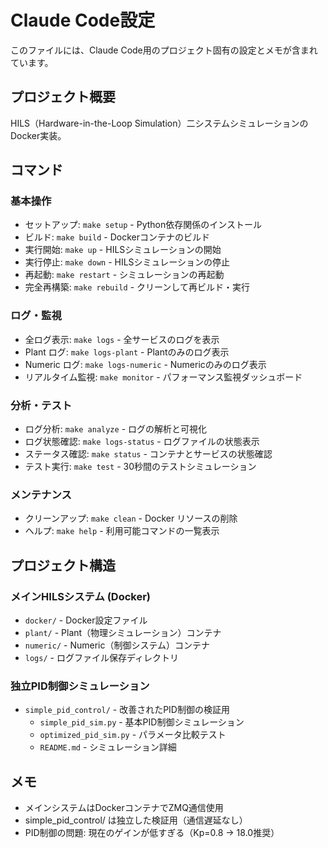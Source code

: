 # Claude Code設定

このファイルには、Claude Code用のプロジェクト固有の設定とメモが含まれています。

## プロジェクト概要

HILS（Hardware-in-the-Loop Simulation）二システムシミュレーションのDocker実装。

## コマンド

### 基本操作
- セットアップ: `make setup` - Python依存関係のインストール
- ビルド: `make build` - Dockerコンテナのビルド
- 実行開始: `make up` - HILSシミュレーションの開始
- 実行停止: `make down` - HILSシミュレーションの停止
- 再起動: `make restart` - シミュレーションの再起動
- 完全再構築: `make rebuild` - クリーンして再ビルド・実行

### ログ・監視
- 全ログ表示: `make logs` - 全サービスのログを表示
- Plant ログ: `make logs-plant` - Plantのみのログ表示
- Numeric ログ: `make logs-numeric` - Numericのみのログ表示
- リアルタイム監視: `make monitor` - パフォーマンス監視ダッシュボード

### 分析・テスト
- ログ分析: `make analyze` - ログの解析と可視化
- ログ状態確認: `make logs-status` - ログファイルの状態表示
- ステータス確認: `make status` - コンテナとサービスの状態確認
- テスト実行: `make test` - 30秒間のテストシミュレーション

### メンテナンス
- クリーンアップ: `make clean` - Docker リソースの削除
- ヘルプ: `make help` - 利用可能コマンドの一覧表示

## プロジェクト構造

### メインHILSシステム (Docker)
- `docker/` - Docker設定ファイル
- `plant/` - Plant（物理シミュレーション）コンテナ
- `numeric/` - Numeric（制御システム）コンテナ
- `logs/` - ログファイル保存ディレクトリ

### 独立PID制御シミュレーション
- `simple_pid_control/` - 改善されたPID制御の検証用
  - `simple_pid_sim.py` - 基本PID制御シミュレーション
  - `optimized_pid_sim.py` - パラメータ比較テスト
  - `README.md` - シミュレーション詳細

## メモ

- メインシステムはDockerコンテナでZMQ通信使用
- simple_pid_control/ は独立した検証用（通信遅延なし）
- PID制御の問題: 現在のゲインが低すぎる（Kp=0.8 → 18.0推奨）
